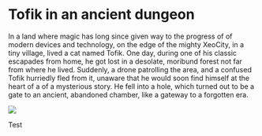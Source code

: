 # Tofik in an ancient dungeon

In a land where magic has long since given way to the progress of
 of modern devices and technology, on the edge of the mighty 
XeoCity, in a tiny village, lived a cat named
 Tofik. One day, during one of his classic
 escapades from home, he got lost in a desolate, moribund forest
 not far from where he lived. Suddenly, a
 drone patrolling the area, and a confused Tofik hurriedly
 fled from it, unaware that he would soon find himself at the heart of a
 of a mysterious story. He fell into a hole, which turned out to be a gate
 to an ancient, abandoned chamber, like a gateway to a forgotten era.

 
![](https://github.com/Xeoaxis/Tofik-in-an-ancient-dungeon/blob/main/TofikEyeCursedMode.gif)

Test
